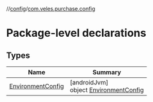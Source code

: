 //[config](../../index.md)/[com.veles.purchase.config](index.md)

# Package-level declarations

## Types

| Name | Summary |
|---|---|
| [EnvironmentConfig](-environment-config/index.md) | [androidJvm]<br>object [EnvironmentConfig](-environment-config/index.md) |
